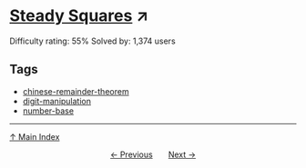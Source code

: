 # [Steady Squares](https://projecteuler.net/problem=284) ↗️

Difficulty rating: 55%
Solved by: 1,374 users
## Tags

- [chinese-remainder-theorem](../tags/chinese-remainder-theorem.md)
- [digit-manipulation](../tags/digit-manipulation.md)
- [number-base](../tags/number-base.md)



---

[↑ Main Index](../README.md)


<div align=center><a href='283.md'>← Previous</a> &nbsp;&nbsp; &nbsp;&nbsp;  <a href='285.md'>Next →</a></div>
